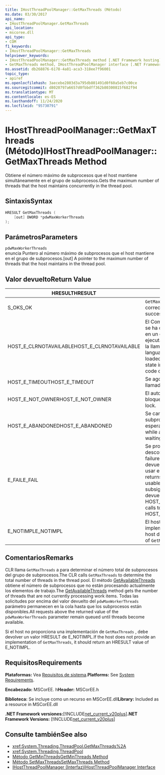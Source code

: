 ```yaml
---
title: IHostThreadPoolManager::GetMaxThreads (Método)
ms.date: 03/30/2017
api_name:
- IHostThreadPoolManager.GetMaxThreads
api_location:
- mscoree.dll
api_type:
- COM
f1_keywords:
- IHostThreadPoolManager::GetMaxThreads
helpviewer_keywords:
- IHostThreadPoolManager::GetMaxThreads method [.NET Framework hosting]
- GetMaxThreads method, IHostThreadPoolManager interface [.NET Framework hosting]
ms.assetid: db268876-6178-4a81-aca3-318ee7f96001
topic_type:
- apiref
ms.openlocfilehash: 3aecebe2803d3a795db801491d0f60a5eb7c00ce
ms.sourcegitcommit: d8020797a6657d0fbbdff362b80300815f682f94
ms.translationtype: MT
ms.contentlocale: es-ES
ms.lasthandoff: 11/24/2020
ms.locfileid: "95730791"
---
```

# <a name="ihostthreadpoolmanagergetmaxthreads-method"></a><span data-ttu-id="b2815-102">IHostThreadPoolManager::GetMaxThreads (Método)</span><span class="sxs-lookup"><span data-stu-id="b2815-102">IHostThreadPoolManager::GetMaxThreads Method</span></span>

<span data-ttu-id="b2815-103">Obtiene el número máximo de subprocesos que el host mantiene simultáneamente en el grupo de subprocesos.</span><span class="sxs-lookup"><span data-stu-id="b2815-103">Gets the maximum number of threads that the host maintains concurrently in the thread pool.</span></span>  
  
## <a name="syntax"></a><span data-ttu-id="b2815-104">Sintaxis</span><span class="sxs-lookup"><span data-stu-id="b2815-104">Syntax</span></span>  
  
```cpp  
HRESULT GetMaxThreads (  
    [out] DWORD *pdwMaxWorkerThreads  
);  
```  
  
## <a name="parameters"></a><span data-ttu-id="b2815-105">Parámetros</span><span class="sxs-lookup"><span data-stu-id="b2815-105">Parameters</span></span>  

 `pdwMaxWorkerThreads`  
 <span data-ttu-id="b2815-106">enuncia Puntero al número máximo de subprocesos que el host mantiene en el grupo de subprocesos.</span><span class="sxs-lookup"><span data-stu-id="b2815-106">[out] A pointer to the maximum number of threads that the host maintains in the thread pool.</span></span>  
  
## <a name="return-value"></a><span data-ttu-id="b2815-107">Valor devuelto</span><span class="sxs-lookup"><span data-stu-id="b2815-107">Return Value</span></span>  
  
|<span data-ttu-id="b2815-108">HRESULT</span><span class="sxs-lookup"><span data-stu-id="b2815-108">HRESULT</span></span>|<span data-ttu-id="b2815-109">Descripción</span><span class="sxs-lookup"><span data-stu-id="b2815-109">Description</span></span>|  
|-------------|-----------------|  
|<span data-ttu-id="b2815-110">S_OK</span><span class="sxs-lookup"><span data-stu-id="b2815-110">S_OK</span></span>|<span data-ttu-id="b2815-111">`GetMaxThreads` se devolvió correctamente.</span><span class="sxs-lookup"><span data-stu-id="b2815-111">`GetMaxThreads` returned successfully.</span></span>|  
|<span data-ttu-id="b2815-112">HOST_E_CLRNOTAVAILABLE</span><span class="sxs-lookup"><span data-stu-id="b2815-112">HOST_E_CLRNOTAVAILABLE</span></span>|<span data-ttu-id="b2815-113">El Common Language Runtime (CLR (no se ha cargado en un proceso o CLR está en un estado en el que no puede ejecutar código administrado ni procesar la llamada correctamente).</span><span class="sxs-lookup"><span data-stu-id="b2815-113">The common language runtime (CLR( has not been loaded into a process, or the CLR is in a state in which it cannot run managed code or process the call successfully.</span></span>|  
|<span data-ttu-id="b2815-114">HOST_E_TIMEOUT</span><span class="sxs-lookup"><span data-stu-id="b2815-114">HOST_E_TIMEOUT</span></span>|<span data-ttu-id="b2815-115">Se agotó el tiempo de espera de la llamada.</span><span class="sxs-lookup"><span data-stu-id="b2815-115">The call timed out.</span></span>|  
|<span data-ttu-id="b2815-116">HOST_E_NOT_OWNER</span><span class="sxs-lookup"><span data-stu-id="b2815-116">HOST_E_NOT_OWNER</span></span>|<span data-ttu-id="b2815-117">El autor de la llamada no posee el bloqueo.</span><span class="sxs-lookup"><span data-stu-id="b2815-117">The caller does not own the lock.</span></span>|  
|<span data-ttu-id="b2815-118">HOST_E_ABANDONED</span><span class="sxs-lookup"><span data-stu-id="b2815-118">HOST_E_ABANDONED</span></span>|<span data-ttu-id="b2815-119">Se canceló un evento mientras un subproceso o fibra bloqueados estaba esperando en él.</span><span class="sxs-lookup"><span data-stu-id="b2815-119">An event was canceled while a blocked thread or fiber was waiting on it.</span></span>|  
|<span data-ttu-id="b2815-120">E_FAIL</span><span class="sxs-lookup"><span data-stu-id="b2815-120">E_FAIL</span></span>|<span data-ttu-id="b2815-121">Se produjo un error grave desconocido.</span><span class="sxs-lookup"><span data-stu-id="b2815-121">An unknown catastrophic failure occurred.</span></span> <span data-ttu-id="b2815-122">Cuando un método devuelve E_FAIL, CLR ya no se puede usar en el proceso.</span><span class="sxs-lookup"><span data-stu-id="b2815-122">When a method returns E_FAIL, the CLR is no longer usable within the process.</span></span> <span data-ttu-id="b2815-123">Las llamadas subsiguientes a métodos de hospedaje devuelven HOST_E_CLRNOTAVAILABLE.</span><span class="sxs-lookup"><span data-stu-id="b2815-123">Subsequent calls to hosting methods return HOST_E_CLRNOTAVAILABLE.</span></span>|  
|<span data-ttu-id="b2815-124">E_NOTIMPL</span><span class="sxs-lookup"><span data-stu-id="b2815-124">E_NOTIMPL</span></span>|<span data-ttu-id="b2815-125">El host no proporciona una implementación de `GetMaxThreads` .</span><span class="sxs-lookup"><span data-stu-id="b2815-125">The host does not provide an implementation of `GetMaxThreads`.</span></span>|  
  
## <a name="remarks"></a><span data-ttu-id="b2815-126">Comentarios</span><span class="sxs-lookup"><span data-stu-id="b2815-126">Remarks</span></span>  

 <span data-ttu-id="b2815-127">CLR llama `GetMaxThreads` a para determinar el número total de subprocesos del grupo de subprocesos.</span><span class="sxs-lookup"><span data-stu-id="b2815-127">The CLR calls `GetMaxThreads` to determine the total number of threads in the thread pool.</span></span> <span data-ttu-id="b2815-128">El método [GetAvailableThreads](ihostthreadpoolmanager-getavailablethreads-method.md) obtiene el número de subprocesos que no están procesando actualmente los elementos de trabajo.</span><span class="sxs-lookup"><span data-stu-id="b2815-128">The [GetAvailableThreads](ihostthreadpoolmanager-getavailablethreads-method.md) method gets the number of threads that are not currently processing work items.</span></span> <span data-ttu-id="b2815-129">Todas las solicitudes por encima del valor devuelto del `pdwMaxWorkerThreads` parámetro permanecen en la cola hasta que los subprocesos están disponibles.</span><span class="sxs-lookup"><span data-stu-id="b2815-129">All requests above the returned value of the `pdwMaxWorkerThreads` parameter remain queued until threads become available.</span></span>  
  
 <span data-ttu-id="b2815-130">Si el host no proporciona una implementación de `GetMaxThreads` , debe devolver un valor HRESULT de E_NOTIMPL.</span><span class="sxs-lookup"><span data-stu-id="b2815-130">If the host does not provide an implementation of `GetMaxThreads`, it should return an HRESULT value of E_NOTIMPL.</span></span>  
  
## <a name="requirements"></a><span data-ttu-id="b2815-131">Requisitos</span><span class="sxs-lookup"><span data-stu-id="b2815-131">Requirements</span></span>  

 <span data-ttu-id="b2815-132">**Plataformas:** Vea [Requisitos de sistema](../../get-started/system-requirements.md).</span><span class="sxs-lookup"><span data-stu-id="b2815-132">**Platforms:** See [System Requirements](../../get-started/system-requirements.md).</span></span>  
  
 <span data-ttu-id="b2815-133">**Encabezado:** MSCorEE. h</span><span class="sxs-lookup"><span data-stu-id="b2815-133">**Header:** MSCorEE.h</span></span>  
  
 <span data-ttu-id="b2815-134">**Biblioteca:** Se incluye como un recurso en MSCorEE.dll</span><span class="sxs-lookup"><span data-stu-id="b2815-134">**Library:** Included as a resource in MSCorEE.dll</span></span>  
  
 <span data-ttu-id="b2815-135">**.NET Framework versiones:**[!INCLUDE[net_current_v20plus](../../../../includes/net-current-v20plus-md.md)]</span><span class="sxs-lookup"><span data-stu-id="b2815-135">**.NET Framework Versions:** [!INCLUDE[net_current_v20plus](../../../../includes/net-current-v20plus-md.md)]</span></span>  
  
## <a name="see-also"></a><span data-ttu-id="b2815-136">Consulte también</span><span class="sxs-lookup"><span data-stu-id="b2815-136">See also</span></span>

- <xref:System.Threading.ThreadPool.GetMaxThreads%2A>
- <xref:System.Threading.ThreadPool>
- [<span data-ttu-id="b2815-137">Método GetMinThreads</span><span class="sxs-lookup"><span data-stu-id="b2815-137">GetMinThreads Method</span></span>](ihostthreadpoolmanager-getminthreads-method.md)
- [<span data-ttu-id="b2815-138">Método SetMaxThreads</span><span class="sxs-lookup"><span data-stu-id="b2815-138">SetMaxThreads Method</span></span>](ihostthreadpoolmanager-setmaxthreads-method.md)
- [<span data-ttu-id="b2815-139">IHostThreadPoolManager (Interfaz)</span><span class="sxs-lookup"><span data-stu-id="b2815-139">IHostThreadPoolManager Interface</span></span>](ihostthreadpoolmanager-interface.md)
